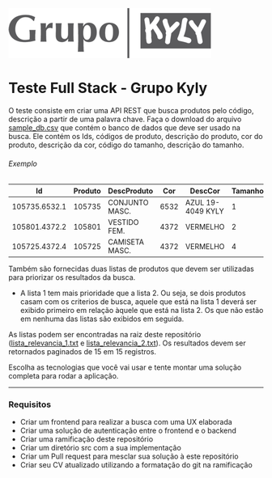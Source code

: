 ![grupo-kyly](./images/logo.png)

# Teste Full Stack - Grupo Kyly

O teste consiste em criar uma API REST que busca produtos pelo código, descrição a partir de uma palavra chave. 
Faça o download do arquivo [sample_db.csv](./sample_db/sample_db.csv) que contém o banco de dados que deve ser usado na busca. 
Ele contém os Ids, códigos de produto, descrição do produto, cor do produto, descrição da cor, código do tamanho, descrição do tamanho.


###### Exemplo
| Id            | Produto| DescProduto   | Cor | DescCor         | Tamanho | DescTamanho|
|---------------|--------|---------------|-----|-----------------|---------|------------|
| 105735.6532.1 | 105735 | CONJUNTO MASC.|6532 |AZUL 19-4049 KYLY|1        |P           |
| 105801.4372.2 | 105801 | VESTIDO FEM.  |4372 |VERMELHO         |2        |6           |
| 105725.4372.4 | 105725 | CAMISETA MASC.|4372 |VERMELHO         |4        |GG          |




Também são fornecidas duas listas de produtos que devem ser utilizadas para priorizar os resultados da busca. 
 - A lista 1 tem mais prioridade que a lista 2. Ou seja, se dois produtos casam com os criterios de busca, aquele que está na lista 1 deverá ser exibido primeiro em relação àquele que está na lista 2. Os que não estão em nenhuma das listas são exibidos em seguida.

As listas podem ser encontradas na raiz deste repositório ([lista_relevancia_1.txt](lista_relevancia_1.txt) e [lista_relevancia_2.txt](lista_relevancia_2.txt)).
Os resultados devem ser retornados paginados de 15 em 15 registros.

Escolha as tecnologias que você vai usar e tente montar uma solução completa para rodar a aplicação.

-----

### Requisitos

- Criar um frontend para realizar a busca com uma UX elaborada
- Criar uma solução de autenticação entre o frontend e o backend
- Criar uma ramificação deste repositório 
- Criar um diretório src com a sua implementação
- Criar um Pull request para mesclar sua solução à este repositório
- Criar seu CV atualizado utilizando a formatação do git na ramificação
